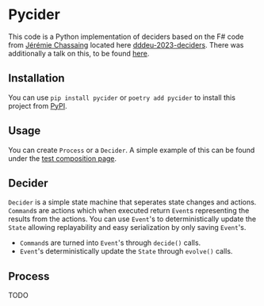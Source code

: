 # Pycider

This code is a Python implementation of deciders based on the F# code from [Jérémie Chassaing](https://github.com/thinkbeforecoding/) located here [dddeu-2023-deciders](https://github.com/thinkbeforecoding/dddeu-2023-deciders). There was additionally a talk on this, to be found [here](https://www.youtube.com/watch?v=72TOhMpEVlA).

## Installation

You can use `pip install pycider` or `poetry add pycider` to install this project from [PyPI](https://pypi.org/project/pycider/).

## Usage

You can create `Process` or a `Decider`. A simple example of this can be found under the [test composition page](./tests/test_compositions.py). 

## Decider 

`Decider` is a simple state machine that seperates state changes and actions. `Command`s are actions which when executed return `Event`s representing the results from the actions. You can use `Event`'s to deterministically update the `State` allowing replayability and easy serialization by only saving `Event`'s. 

* `Command`s are turned into `Event`'s through `decide()` calls.
* `Event`'s deterministically update the `State` through `evolve()` calls.

## Process

TODO
